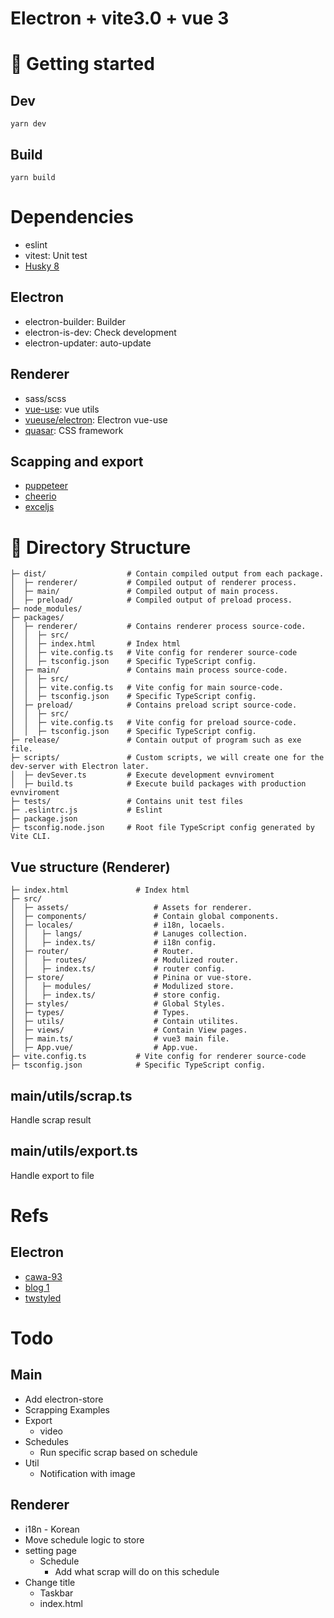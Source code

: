 # Electron + vite3.0 + vue 3

# :rocket: Getting started
## Dev
```shell
yarn dev
```
## Build
```shell
yarn build
```

# Dependencies
- eslint
- vitest: Unit test
- [Husky 8](https://github.com/typicode/husky)

## Electron
- electron-builder: Builder
- electron-is-dev: Check development
- electron-updater: auto-update

## Renderer
- sass/scss
- [vue-use](https://vueuse.org/): vue utils
- [vueuse/electron](https://vueuse.org/electron/readme.html#vueuse-electron): Electron vue-use
- [quasar](https://quasar.dev/): CSS framework

## Scapping and export
- [puppeteer]()
- [cheerio]()
- [exceljs](https://www.npmjs.com/package/exceljs)

# :file_folder: Directory Structure
```
├─ dist/                  # Contain compiled output from each package.
│  ├─ renderer/           # Compiled output of renderer process.
│  ├─ main/               # Compiled output of main process.
│  ├─ preload/            # Compiled output of preload process.
├─ node_modules/
├─ packages/
│  ├─ renderer/           # Contains renderer process source-code.
│  │  ├─ src/
│  │  ├─ index.html       # Index html
│  │  ├─ vite.config.ts   # Vite config for renderer source-code
│  │  ├─ tsconfig.json    # Specific TypeScript config.
│  ├─ main/               # Contains main process source-code.
│  │  ├─ src/
│  │  ├─ vite.config.ts   # Vite config for main source-code.
│  │  ├─ tsconfig.json    # Specific TypeScript config.
│  ├─ preload/            # Contains preload script source-code.
│  │  ├─ src/
│  │  ├─ vite.config.ts   # Vite config for preload source-code.
│  │  ├─ tsconfig.json    # Specific TypeScript config.
├─ release/               # Contain output of program such as exe file.
├─ scripts/               # Custom scripts, we will create one for the dev-server with Electron later.
│  ├─ devSever.ts         # Execute development evnviroment
│  ├─ build.ts            # Execute build packages with production evnviroment
├─ tests/                 # Contains unit test files
├─ .eslintrc.js           # Eslint
├─ package.json
├─ tsconfig.node.json     # Root file TypeScript config generated by Vite CLI.
```
## Vue structure (Renderer)
```
├─ index.html               # Index html
├─ src/
│  ├─ assets/                   # Assets for renderer.
│  ├─ components/               # Contain global components.
│  ├─ locales/                  # i18n, locaels.
│  │   ├─ langs/                # Lanuges collection.
│  │   ├─ index.ts/             # i18n config.
│  ├─ router/                   # Router.
│  │   ├─ routes/               # Modulized router.
│  │   ├─ index.ts/             # router config.
│  ├─ store/                    # Pinina or vue-store.
│  │   ├─ modules/              # Modulized store.
│  │   ├─ index.ts/             # store config.
│  ├─ styles/                   # Global Styles.
│  ├─ types/                    # Types.
│  ├─ utils/                    # Contain utilites.
│  ├─ views/                    # Contain View pages.
│  ├─ main.ts/                  # vue3 main file.
│  ├─ App.vue/                  # App.vue.
├─ vite.config.ts           # Vite config for renderer source-code
├─ tsconfig.json            # Specific TypeScript config.
```
## main/utils/scrap.ts
Handle scrap result

## main/utils/export.ts
Handle export to file

# Refs
## Electron
- [cawa-93](https://github.com/cawa-93/vite-electron-builder)
- [blog 1](https://blog.totominc.io/blog/electron-with-typescript-and-vite-as-a-build-system)
- [twstyled](https://github.com/twstyled/electron-vite-react)

# Todo
## Main
- Add electron-store
- Scrapping Examples
- Export
  - video
- Schedules
  - Run specific scrap based on schedule 
- Util
  - Notification with image
## Renderer
- i18n - Korean
- Move schedule logic to store
- setting page
  - Schedule
    - Add what scrap will do on this schedule
- Change title
  - Taskbar
  - index.html
